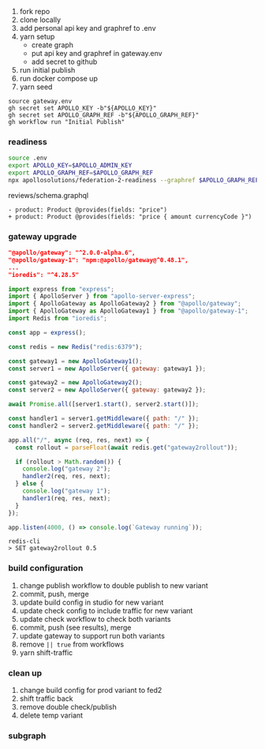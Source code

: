 1. fork repo
2. clone locally
3. add personal api key and graphref to .env
4. yarn setup
   - create graph
   - put api key and graphref in gateway.env
   - add secret to github
5. run initial publish
6. run docker compose up
7. yarn seed

```
source gateway.env
gh secret set APOLLO_KEY -b"${APOLLO_KEY}"
gh secret set APOLLO_GRAPH_REF -b"${APOLLO_GRAPH_REF}"
gh workflow run "Initial Publish"
```

### readiness

```sh
source .env
export APOLLO_KEY=$APOLLO_ADMIN_KEY
export APOLLO_GRAPH_REF=$APOLLO_GRAPH_REF
npx apollosolutions/federation-2-readiness --graphref $APOLLO_GRAPH_REF
```

reviews/schema.graphql

```
- product: Product @provides(fields: "price")
+ product: Product @provides(fields: "price { amount currencyCode }")
```

### gateway upgrade

```json
"@apollo/gateway": "^2.0.0-alpha.6",
"@apollo/gateway-1": "npm:@apollo/gateway@^0.48.1",
...
"ioredis": "^4.28.5"
```

```js
import express from "express";
import { ApolloServer } from "apollo-server-express";
import { ApolloGateway as ApolloGateway2 } from "@apollo/gateway";
import { ApolloGateway as ApolloGateway1 } from "@apollo/gateway-1";
import Redis from "ioredis";

const app = express();

const redis = new Redis("redis:6379");

const gateway1 = new ApolloGateway1();
const server1 = new ApolloServer({ gateway: gateway1 });

const gateway2 = new ApolloGateway2();
const server2 = new ApolloServer({ gateway: gateway2 });

await Promise.all([server1.start(), server2.start()]);

const handler1 = server1.getMiddleware({ path: "/" });
const handler2 = server2.getMiddleware({ path: "/" });

app.all("/", async (req, res, next) => {
  const rollout = parseFloat(await redis.get("gateway2rollout"));

  if (rollout > Math.random()) {
    console.log("gateway 2");
    handler2(req, res, next);
  } else {
    console.log("gateway 1");
    handler1(req, res, next);
  }
});

app.listen(4000, () => console.log(`Gateway running`));
```

```
redis-cli
> SET gateway2rollout 0.5
```

### build configuration

1. change publish workflow to double publish to new variant
2. commit, push, merge
3. update build config in studio for new variant
4. update check config to include traffic for new variant
5. update check workflow to check both variants
6. commit, push (see results), merge
7. update gateway to support run both variants
8. remove `|| true` from workflows
9. yarn shift-traffic

### clean up

1. change build config for prod variant to fed2
2. shift traffic back
3. remove double check/publish
4. delete temp variant

### subgraph
